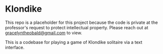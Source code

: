 # Klondike
This repo is a placeholder for this project because the code is private at the professor's request to protect intellectual property. Please reach out at gracelyntheobald@gmail.com to view.

This is a codebase for playing a game of Klondike solitaire via a text interface.
